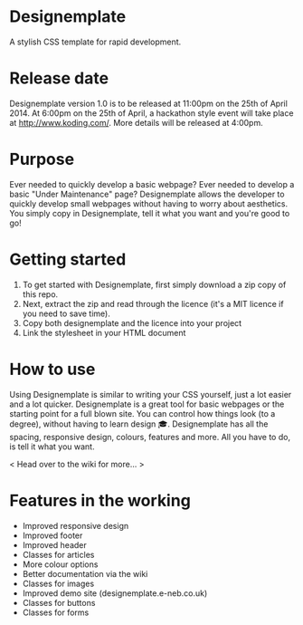 Designemplate
=============

A stylish CSS template for rapid development.

Release date
=============

Designemplate version 1.0 is to be released at 11:00pm on the 25th of April 2014. At 6:00pm on the 25th of April, a hackathon style event will take place at http://www.koding.com/. More details will be released at 4:00pm.

Purpose
=============

Ever needed to quickly develop a basic webpage? Ever needed to develop a basic "Under Maintenance" page? Designemplate allows the developer to quickly develop small webpages without having to worry about aesthetics. You simply copy in Designemplate, tell it what you want and you're good to go!

Getting started
=============

1. To get started with Designemplate, first simply download a zip copy of this repo.
2. Next, extract the zip and read through the licence (it's a MIT licence if you need to save time).
3. Copy both designemplate and the licence into your project
4. Link the stylesheet in your HTML document

How to use
=============

Using Designemplate is similar to writing your CSS yourself, just a lot easier and a lot quicker. Designemplate is a great tool for basic webpages or the starting point for a full blown site. You can control how things look (to a degree), without having to learn design :mortar_board:. Designemplate has all the spacing, responsive design, colours, features and more. All you have to do, is tell it what you want.

< Head over to the wiki for more... >

Features in the working
=============

- Improved responsive design
- Improved footer
- Improved header
- Classes for articles
- More colour options
- Better documentation via the wiki
- Classes for images
- Improved demo site (designemplate.e-neb.co.uk)
- Classes for buttons
- Classes for forms

